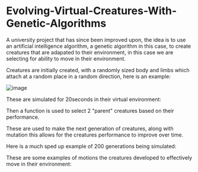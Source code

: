 # Evolving-Virtual-Creatures-With-Genetic-Algorithms

A university project that has since been improved upon, the idea is to use an artificial intelligence algorithm, a genetic algorithm in this case, to create creatures that are adapated to their environment, in this case we are selecting for ability to move in their environment.

Creatures are initially created, with a randomly sized body and limbs which attach at a random place in a random direction, here is an example:

![image](https://user-images.githubusercontent.com/67014866/173051050-c7986080-1fc8-49e1-bcf0-b7a90f5646cf.png)

These are simulated for 20seconds in their virtual environment:

Then a function is used to select 2 "parent" creatures based on their performance.

These are used to make the next generation of creatures, along with mutation this allows for the creatures performance to improve over time.

Here is a much sped up example of 200 generations being simulated:

These are some examples of motions the creatures developed to effectively move in their environment:




